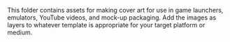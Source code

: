 This folder contains assets for making cover art for use in game launchers, emulators, YouTube videos, and mock-up packaging. Add the images as layers to whatever template is appropriate for your target platform or medium.
